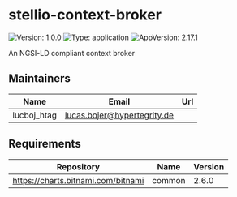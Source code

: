 # stellio-context-broker

![Version: 1.0.0](https://img.shields.io/badge/Version-1.0.0-informational?style=flat-square) ![Type: application](https://img.shields.io/badge/Type-application-informational?style=flat-square) ![AppVersion: 2.17.1](https://img.shields.io/badge/AppVersion-2.17.1-informational?style=flat-square)

An NGSI-LD compliant context broker

## Maintainers

| Name | Email | Url |
| ---- | ------ | --- |
| lucboj_htag | <lucas.bojer@hypertegrity.de> |  |

## Requirements

| Repository | Name | Version |
|------------|------|---------|
| https://charts.bitnami.com/bitnami | common | 2.6.0 |

